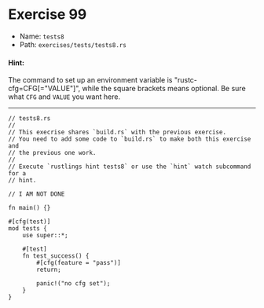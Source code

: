 # Exercise 99

- Name: ```tests8```
- Path: ```exercises/tests/tests8.rs```
#### Hint: 

The command to set up an environment variable is "rustc-cfg=CFG[="VALUE"]", while
the square brackets means optional. Be sure what `CFG` and `VALUE` you want here.


---



```rust,editable
// tests8.rs
//
// This execrise shares `build.rs` with the previous exercise.
// You need to add some code to `build.rs` to make both this exercise and
// the previous one work.
//
// Execute `rustlings hint tests8` or use the `hint` watch subcommand for a
// hint.

// I AM NOT DONE

fn main() {}

#[cfg(test)]
mod tests {
    use super::*;

    #[test]
    fn test_success() {
        #[cfg(feature = "pass")]
        return;

        panic!("no cfg set");
    }
}

```
